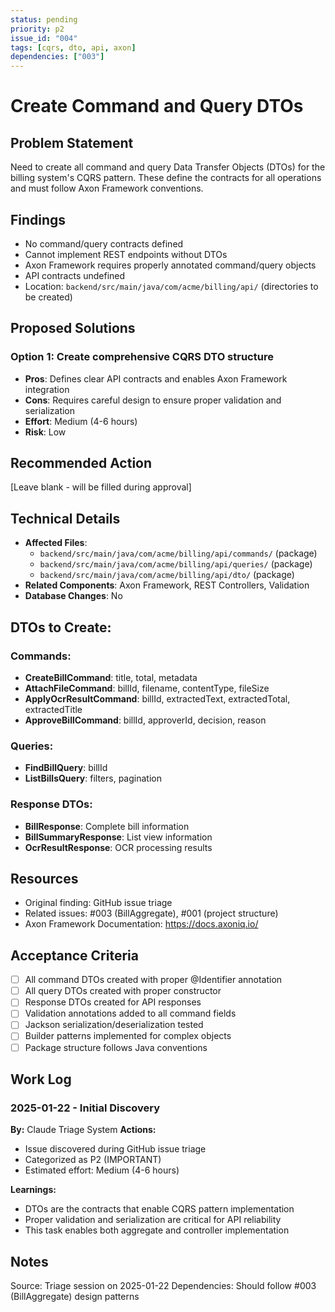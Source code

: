 ```yaml
---
status: pending
priority: p2
issue_id: "004"
tags: [cqrs, dto, api, axon]
dependencies: ["003"]
---
```


# Create Command and Query DTOs

## Problem Statement
Need to create all command and query Data Transfer Objects (DTOs) for the billing system's CQRS pattern. These define the contracts for all operations and must follow Axon Framework conventions.

## Findings
- No command/query contracts defined
- Cannot implement REST endpoints without DTOs
- Axon Framework requires properly annotated command/query objects
- API contracts undefined
- Location: `backend/src/main/java/com/acme/billing/api/` (directories to be created)

## Proposed Solutions

### Option 1: Create comprehensive CQRS DTO structure
- **Pros**: Defines clear API contracts and enables Axon Framework integration
- **Cons**: Requires careful design to ensure proper validation and serialization
- **Effort**: Medium (4-6 hours)
- **Risk**: Low

## Recommended Action
[Leave blank - will be filled during approval]

## Technical Details
- **Affected Files**:
  - `backend/src/main/java/com/acme/billing/api/commands/` (package)
  - `backend/src/main/java/com/acme/billing/api/queries/` (package)
  - `backend/src/main/java/com/acme/billing/api/dto/` (package)
- **Related Components**: Axon Framework, REST Controllers, Validation
- **Database Changes**: No

## DTOs to Create:

### Commands:
- **CreateBillCommand**: title, total, metadata
- **AttachFileCommand**: billId, filename, contentType, fileSize
- **ApplyOcrResultCommand**: billId, extractedText, extractedTotal, extractedTitle
- **ApproveBillCommand**: billId, approverId, decision, reason

### Queries:
- **FindBillQuery**: billId
- **ListBillsQuery**: filters, pagination

### Response DTOs:
- **BillResponse**: Complete bill information
- **BillSummaryResponse**: List view information
- **OcrResultResponse**: OCR processing results

## Resources
- Original finding: GitHub issue triage
- Related issues: #003 (BillAggregate), #001 (project structure)
- Axon Framework Documentation: https://docs.axoniq.io/

## Acceptance Criteria
- [ ] All command DTOs created with proper @Identifier annotation
- [ ] All query DTOs created with proper constructor
- [ ] Response DTOs created for API responses
- [ ] Validation annotations added to all command fields
- [ ] Jackson serialization/deserialization tested
- [ ] Builder patterns implemented for complex objects
- [ ] Package structure follows Java conventions

## Work Log

### 2025-01-22 - Initial Discovery
**By:** Claude Triage System
**Actions:**
- Issue discovered during GitHub issue triage
- Categorized as P2 (IMPORTANT)
- Estimated effort: Medium (4-6 hours)

**Learnings:**
- DTOs are the contracts that enable CQRS pattern implementation
- Proper validation and serialization are critical for API reliability
- This task enables both aggregate and controller implementation

## Notes
Source: Triage session on 2025-01-22
Dependencies: Should follow #003 (BillAggregate) design patterns